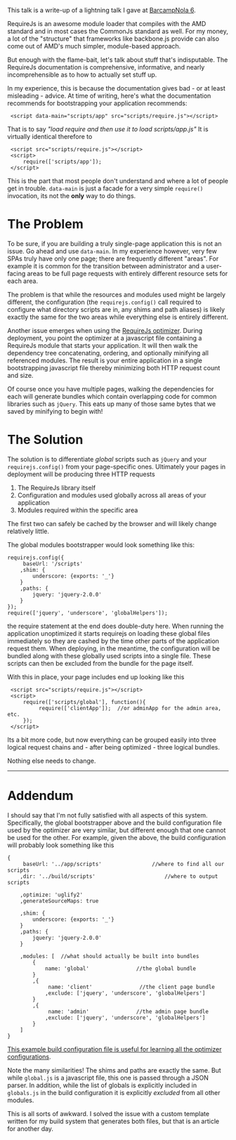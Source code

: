 This talk is a write-up of a lightning talk I gave at [BarcampNola 6](http://barcampnola.com/).

RequireJs is an awesome module loader that compiles with the AMD standard and in most cases the CommonJs standard as well. For my money, a lot of the "structure" that frameworks like backbone.js provide can also come out of AMD's much simpler, module-based approach.

But enough with the flame-bait, let's talk about stuff that's indisputable. The RequireJs documentation is comprehensive, informative, and nearly incomprehensible as to how to actually set stuff up.

In my experience, this is because the documentation gives bad - or at least misleading - advice. At time of writing, here's what the documentation recommends for bootstrapping your application recommends:

     <script data-main="scripts/app" src="scripts/require.js"></script>

That is to say *"load require and then use it to load scripts/app.js"* It is virtually identical therefore to

     <script src="scripts/require.js"></script>
     <script>
         require(['scripts/app']);
     </script>

This is the part that most people don't understand and where a lot of people get in trouble. `data-main` is just a facade for a very simple `require()` invocation, its not the **only** way to do things.

# The Problem

To be sure, if you are building a truly single-page application this is not an issue. Go ahead and use `data-main`. In my experience however, very few SPAs truly have only one page; there are frequently different "areas". For example it is common for the transition between administrator and a user-facing areas to be full page requests with entirely different resource sets for each area.

The problem is that while the resources and modules used might be largely different, the configuration (the `requirejs.config()` call required to configure what directory scripts are in, any shims and path aliases) is likely exactly the same for the two areas while everything else is entirely different. 

Another issue emerges when using the [RequireJs optimizer](http://requirejs.org/docs/optimization.html). During deployment, you point the optimizer at a javascript file containing a RequireJs module that starts your application. It will then walk the dependency tree concatenating, ordering, and optionally minifying all referenced modules. The result is your entire application in a single bootstrapping javascript file thereby minimizing both HTTP request count and size.

Of course once you have multiple pages, walking the dependencies for each will generate bundles which contain overlapping code for common libraries such as `jQuery`. This eats up many of those same bytes that we saved by minifying to begin with!

# The Solution

The solution is to differentiate *global* scripts such as `jQuery` and your `requirejs.config()` from your page-specific ones. Ultimately your pages in deployment will be producing three HTTP requests
 
1. The RequireJs library itself
2. Configuration and modules used globally across all areas of your application
3. Modules required within the specific area

The first two can safely be cached by the browser and will likely change relatively little.

The global modules bootstrapper would look something like this:

    requirejs.config({
         baseUrl: '/scripts'
        ,shim: {
            underscore: {exports: '_'}
        }
        ,paths: {
            jquery: 'jquery-2.0.0'
        }
    });
    require(['jquery', 'underscore', 'globalHelpers']); 

the require statement at the end does double-duty here. When running the application unoptimized it starts requirejs on loading these global files immediately so they are cashed by the time other parts of the application request them. When deploying, in the meantime, the configuration will be bundled along with these globally used scripts into a single file. These scripts can then be excluded from the bundle for the page itself.

With this in place, your page includes end up looking like this

     <script src="scripts/require.js"></script>
     <script>
         require(['scripts/global'], function(){
              require(['clientApp']);  //or adminApp for the admin area, etc.
         });
     </script>

Its a bit more code, but now everything can be grouped easily into three logical request chains and - after being optimized - three logical bundles.

Nothing else needs to change.

----------------------------------------

# Addendum 

I should say that  I'm not fully satisfied with all aspects of this system.  Specifically, the global bootstrapper above and the build configuration file used by the optimizer are very similar, but different enough that one cannot be used for the other. For example, given the above, the build configuration will probably look something like this

    {
         baseUrl: '../app/scripts'                //where to find all our scripts
        ,dir: '../build/scripts'                      //where to output scripts

        ,optimize: 'uglify2'
        ,generateSourceMaps: true

        ,shim: {
            underscore: {exports: '_'}
        }
        ,paths: {
            jquery: 'jquery-2.0.0'
        }

        ,modules: [  //what should actually be built into bundles
            {
                name: 'global'               //the global bundle
            }
            ,{
                 name: 'client'               //the client page bundle
                ,exclude: ['jquery', 'underscore', 'globalHelpers']
            }
            ,{
                 name: 'admin'               //the admin page bundle
                ,exclude: ['jquery', 'underscore', 'globalHelpers']
            }
        ]
    }

[This example build configuration file is useful for learning all the optimizer configurations](https://github.com/jrburke/r.js/blob/master/build/example.build.js).

Note the many similarities! The shims and paths are exactly the same. But while `global.js` is a javascript file, this one is passed through a JSON parser. In addition, while the list of globals is explicitly included in `globals.js` in the build configuration it is explicitly *excluded* from all other modules.

This is all sorts of awkward. I solved the issue with a custom template written for my build system that generates both files, but that is an article for another day.
